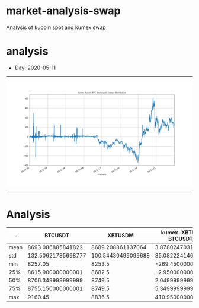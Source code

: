 # market-analysis-swap
Analysis of kucoin spot and kumex swap 

# analysis
* Day: 2020-05-11
---
![](./files/2020-05-11/spot_swap.png)

---
# Analysis
-|BTCUSDT|XBTUSDM|kumex-XBTUSDM-BTCUSDT_arb
---|---|---|---
mean | 8693.086885841822 | 8689.208861137064 | 3.8780247031408197
std | 132.50621785698777 | 100.54430499099688 | 85.08222414691566
min | 8257.05 | 8253.5 | -269.4500000000007
25% | 8615.900000000001 | 8682.5 | -2.9500000000007276
50% | 8706.349999999999 | 8749.5 | 2.0499999999992724
75% | 8755.150000000001 | 8749.5 | 5.349999999998545
max | 9160.45 | 8836.5 | 410.9500000000007

